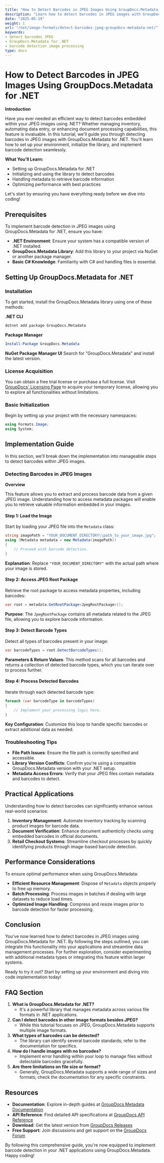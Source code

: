 ```yaml
---
title: "How to Detect Barcodes in JPEG Images Using GroupDocs.Metadata for .NET"
description: "Learn how to detect barcodes in JPEG images with GroupDocs.Metadata for .NET. Enhance your document processing capabilities by following this step-by-step guide."
date: "2025-05-19"
weight: 1
url: "/net/image-formats/detect-barcodes-jpeg-groupdocs-metadata-net/"
keywords:
- detect barcodes JPEG
- GroupDocs.Metadata for .NET
- barcode detection image processing
type: docs
---
```

# How to Detect Barcodes in JPEG Images Using GroupDocs.Metadata for .NET

**Introduction**

Have you ever needed an efficient way to detect barcodes embedded within your JPEG images using .NET? Whether managing inventory, automating data entry, or enhancing document processing capabilities, this feature is invaluable. In this tutorial, we'll guide you through detecting barcodes in JPEG images with GroupDocs.Metadata for .NET. You'll learn how to set up your environment, initialize the library, and implement barcode detection seamlessly.

**What You'll Learn:**
- Setting up GroupDocs.Metadata for .NET
- Initializing and using the library to detect barcodes
- Handling metadata to retrieve barcode information
- Optimizing performance with best practices

Let's start by ensuring you have everything ready before we dive into coding!

## Prerequisites

To implement barcode detection in JPEG images using GroupDocs.Metadata for .NET, ensure you have:
- **.NET Environment**: Ensure your system has a compatible version of .NET installed.
- **GroupDocs.Metadata Library**: Add this library to your project via NuGet or another package manager.
- **Basic C# Knowledge**: Familiarity with C# and handling files is essential.

## Setting Up GroupDocs.Metadata for .NET

### Installation

To get started, install the GroupDocs.Metadata library using one of these methods:

**.NET CLI**
```bash
dotnet add package GroupDocs.Metadata
```

**Package Manager**
```powershell
Install-Package GroupDocs.Metadata
```

**NuGet Package Manager UI**
Search for "GroupDocs.Metadata" and install the latest version.

### License Acquisition

You can obtain a free trial license or purchase a full license. Visit [GroupDocs' Licensing Page](https://purchase.groupdocs.com/temporary-license) to acquire your temporary license, allowing you to explore all functionalities without limitations.

### Basic Initialization

Begin by setting up your project with the necessary namespaces:
```csharp
using Formats.Image;
using System;
```

## Implementation Guide

In this section, we'll break down the implementation into manageable steps to detect barcodes within JPEG images.

### Detecting Barcodes in JPEG Images

**Overview**

This feature allows you to extract and process barcode data from a given JPEG image. Understanding how to access metadata packages will enable you to retrieve valuable information embedded in your images.

#### Step 1: Load the Image

Start by loading your JPEG file into the `Metadata` class:
```csharp
string imagePath = "YOUR_DOCUMENT_DIRECTORY\\path_to_your_image.jpg";
using (Metadata metadata = new Metadata(imagePath))
{
    // Proceed with barcode detection.
}
```
**Explanation**: Replace `"YOUR_DOCUMENT_DIRECTORY"` with the actual path where your image is stored.

#### Step 2: Access JPEG Root Package

Retrieve the root package to access metadata properties, including barcodes:
```csharp
var root = metadata.GetRootPackage<JpegRootPackage>();
```
**Purpose**: The `JpegRootPackage` contains all metadata related to the JPEG file, allowing you to explore barcode information.

#### Step 3: Detect Barcode Types

Detect all types of barcodes present in your image:
```csharp
var barcodeTypes = root.DetectBarcodeTypes();
```
**Parameters & Return Values**: This method scans for all barcodes and returns a collection of detected barcode types, which you can iterate over to process further.

#### Step 4: Process Detected Barcodes

Iterate through each detected barcode type:
```csharp
foreach (var barcodeType in barcodeTypes)
{
    // Implement your processing logic here.
}
```
**Key Configuration**: Customize this loop to handle specific barcodes or extract additional data as needed.

### Troubleshooting Tips

- **File Path Issues**: Ensure the file path is correctly specified and accessible.
- **Library Version Conflicts**: Confirm you're using a compatible GroupDocs.Metadata version with your .NET setup.
- **Metadata Access Errors**: Verify that your JPEG files contain metadata and barcodes to detect.

## Practical Applications

Understanding how to detect barcodes can significantly enhance various real-world scenarios:
1. **Inventory Management**: Automate inventory tracking by scanning product images for barcode data.
2. **Document Verification**: Enhance document authenticity checks using embedded barcodes in official documents.
3. **Retail Checkout Systems**: Streamline checkout processes by quickly identifying products through image-based barcode detection.

## Performance Considerations

To ensure optimal performance when using GroupDocs.Metadata:
- **Efficient Resource Management**: Dispose of `Metadata` objects properly to free up memory.
- **Batch Processing**: Process images in batches if dealing with large datasets to reduce load times.
- **Optimized Image Handling**: Compress and resize images prior to barcode detection for faster processing.

## Conclusion

You've now learned how to detect barcodes in JPEG images using GroupDocs.Metadata for .NET. By following the steps outlined, you can integrate this functionality into your applications and streamline data management processes. For further exploration, consider experimenting with additional metadata types or integrating this feature within larger systems.

Ready to try it out? Start by setting up your environment and diving into code implementation today!

## FAQ Section

1. **What is GroupDocs.Metadata for .NET?**
   - It's a powerful library that manages metadata across various file formats in .NET applications.
2. **Can I detect barcodes in other image formats besides JPEG?**
   - While this tutorial focuses on JPEG, GroupDocs.Metadata supports multiple image formats.
3. **What types of barcodes can be detected?**
   - The library can identify several barcode standards; refer to the documentation for specifics.
4. **How do I handle images with no barcodes?**
   - Implement error handling within your loop to manage files without detectable barcodes gracefully.
5. **Are there limitations on file size or format?**
   - Generally, GroupDocs.Metadata supports a wide range of sizes and formats; check the documentation for any specific constraints.

## Resources
- **Documentation**: Explore in-depth guides at [GroupDocs Metadata Documentation](https://docs.groupdocs.com/metadata/net/)
- **API Reference**: Find detailed API specifications at [GroupDocs API Reference](https://reference.groupdocs.com/metadata/net/)
- **Download**: Get the latest version from [GroupDocs Releases](https://releases.groupdocs.com/metadata/net/)
- **Free Support**: Join discussions and get support on the [GroupDocs Forum](https://forum.groupdocs.com/c/metadata/)

By following this comprehensive guide, you're now equipped to implement barcode detection in your .NET applications using GroupDocs.Metadata. Happy coding!
